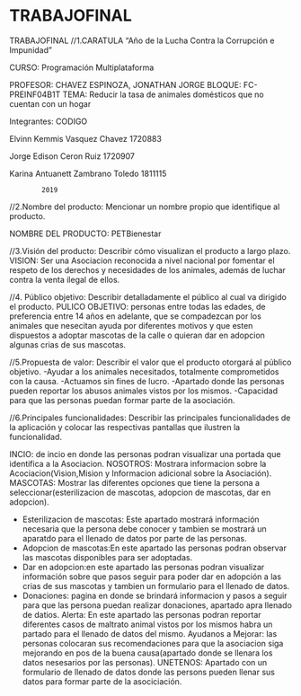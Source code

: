 # TRABAJOFINAL
TRABAJOFINAL
//1.CARATULA “Año de la Lucha Contra la Corrupción e Impunidad”

CURSO: Programación Multiplataforma

PROFESOR: CHAVEZ ESPINOZA, JONATHAN JORGE BLOQUE: FC-PREINF04B1T TEMA: Reducir la tasa de animales domésticos que no cuentan con un hogar

Integrantes: CODIGO

Elvinn Kemmis Vasquez Chavez 1720883

Jorge Edison Ceron Ruiz	1720907

Karina Antuanett Zambrano Toledo 1811115

            2019
//2.Nombre del producto: Mencionar un nombre propio que identifique al producto. 

NOMBRE DEL PRODUCTO: PETBienestar

//3.Visión del producto: Describir cómo visualizan el producto a largo plazo. 
VISION: Ser una Asociacion reconocida a nivel nacional por fomentar el respeto de los derechos y necesidades de los animales, además de luchar contra la venta ilegal de ellos.

//4. Público objetivo: Describir detalladamente el público al cual va dirigido el producto. 
PULICO OBJETIVO: personas entre todas las edades, de preferencia entre 14 años en adelante, que se compadezcan por los animales que nesecitan ayuda por diferentes motivos y que esten dispuestos a adoptar mascotas de la calle o quieran dar en adopcion algunas crias de sus mascotas.

//5.Propuesta de valor: Describir el valor que el producto otorgará al público objetivo.
-Ayudar a los animales necesitados, totalmente comprometidos con la causa.
-Actuamos sin fines de lucro. -Apartado donde las personas pueden reportar los abusos animales vistos por los mismos. 
-Capacidad para que las personas puedan formar parte de la asociación.


//6.Principales funcionalidades: Describir las principales funcionalidades de la aplicación y colocar las respectivas pantallas que ilustren la funcionalidad.

INCIO: de incio en donde las personas podran visualizar una portada que identifica a la Asociacion.
NOSOTROS: Mostrara informacion sobre la Acociacion(Vision,Mision y Informacion adicional sobre la Asociación).
MASCOTAS: Mostrar las diferentes opciones que tiene la persona a seleccionar(esterilizacion de mascotas, adopcion de mascotas, dar en adopcion). 
  - Esterilizacion de mascotas: Este apartado mostrará información necesaria que la persona debe conocer y tambien se mostrará un aparatdo para el llenado de datos por parte de las personas. 
  - Adopcion de mascotas:En este apartado las personas podran observar las mascotas disponibles para ser adoptadas. 
  - Dar en adopcion:en este apartado las personas podran visualizar información sobre que pasos seguir para poder dar en adopción a las crias de sus mascotas y tambien un formulario para el llenado de datos. 
  - Donaciones: pagina en donde se brindará informacion y pasos a seguir para que las persona puedan realizar donaciones, apartado apra llenado de datios.
Alerta: En este apartado las personas podran reportar diferentes casos de maltrato animal vistos por los mismos habra un partado para el llenado de datos del mismo. 
Ayudanos a Mejorar: las personas colocaran sus recomendaciones para que la asociacion siga mejorando en pos de la buena causa(apartado donde se llenara los datos nesesarios por las personas). 
UNETENOS: Apartado con un formulario de llenado de datos donde las persons pueden llenar sus datos para formar parte de la asociciación.

